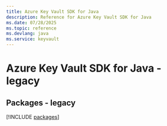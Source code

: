 ```yaml
---
title: Azure Key Vault SDK for Java
description: Reference for Azure Key Vault SDK for Java
ms.date: 07/28/2025
ms.topic: reference
ms.devlang: java
ms.service: keyvault
---
```

# Azure Key Vault SDK for Java - legacy
## Packages - legacy
[!INCLUDE [packages](key-vault-index.md)]